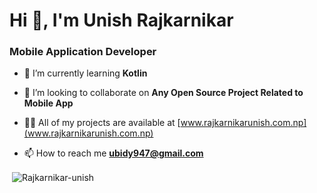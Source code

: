 <h1>Hi 👋, I'm Unish Rajkarnikar</h1>
<h3>Mobile Application Developer</h3>

- 🌱 I’m currently learning **Kotlin**

- 👯 I’m looking to collaborate on **Any Open Source Project Related to Mobile App**

- 👨‍💻 All of my projects are available at [www.rajkarnikarunish.com.np](www.rajkarnikarunish.com.np)

- 📫 How to reach me **ubidy947@gmail.com**

<p>&nbsp;<img align="center" src="https://github-readme-stats.vercel.app/api?username=Rajkarnikar-unish&show_icons=true&theme=onedark&locale=en" alt="Rajkarnikar-unish" /></p>
